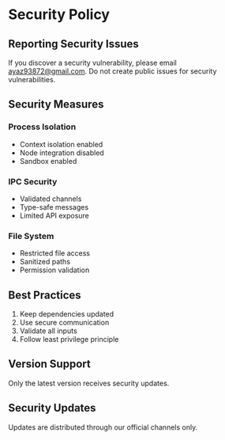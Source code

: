 # Security Policy

## Reporting Security Issues

If you discover a security vulnerability, please email ayaz93872@gmail.com. Do not create public issues for security vulnerabilities.

## Security Measures

### Process Isolation
- Context isolation enabled
- Node integration disabled
- Sandbox enabled

### IPC Security
- Validated channels
- Type-safe messages
- Limited API exposure

### File System
- Restricted file access
- Sanitized paths
- Permission validation

## Best Practices

1. Keep dependencies updated
2. Use secure communication
3. Validate all inputs
4. Follow least privilege principle

## Version Support

Only the latest version receives security updates.

## Security Updates

Updates are distributed through our official channels only.
